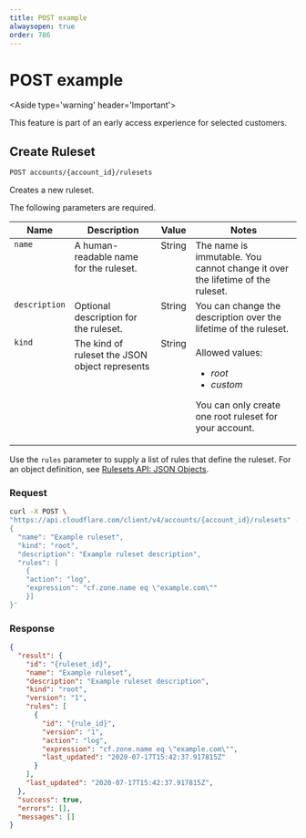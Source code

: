 ```yaml
---
title: POST example
alwaysopen: true
order: 786
---
```


# POST example

<Aside type='warning' header='Important'>

This feature is part of an early access experience for selected customers.

</Aside>

## Create Ruleset

```bash
POST accounts/{account_id}/rulesets
```

Creates a new ruleset.

The following parameters are required.

<table>
  <thead>
    <tr>
      <th>Name</th>
      <th>Description</th>
      <th>Value</th>
      <th>Notes</th>
    </tr>
  </thead>
  <tbody style='vertical-align:top'>
    <tr>
      <td><code>name</code></td>
      <td>A human-readable name for the ruleset.</td>
      <td>String</td>
      <td>The name is immutable. You cannot change it over the lifetime of the ruleset.</td>
    </tr>
    <tr>
      <td><code>description</code></td>
      <td>Optional description for the ruleset.</td>
      <td>String</td>
      <td>You can change the description over the lifetime of the ruleset.</td>
    </tr>
    <tr>
      <td><code>kind</code></td>
      <td>The kind of ruleset the JSON object represents</td>
      <td>String</td>
      <td><p>Allowed values:
          <ul>
            <li><em>root</em></li>
            <li><em>custom</em></li>
          </ul>
        </p><p>You can only create one root ruleset for your account.</p></td>
    </tr>
  </tbody>
</table>

Use the `rules` parameter to supply a list of rules that define the ruleset. For an object definition, see [Rulesets API: JSON Objects](/cf-rulesets/rulesets-api/json-object).

### Request

```bash
curl -X POST \
"https://api.cloudflare.com/client/v4/accounts/{account_id}/rulesets" --data '
{
  "name": "Example ruleset",
  "kind": "root",
  "description": "Example ruleset description",
  "rules": [
    {
    "action": "log",
    "expression": "cf.zone.name eq \"example.com\""
    }]
}'

```

### Response

```json
{
  "result": {
    "id": "{ruleset_id}",
    "name": "Example ruleset",
    "description": "Example ruleset description",
    "kind": "root",
    "version": "1",
    "rules": [
      {
        "id": "{rule_id}",
        "version": "1",
        "action": "log",
        "expression": "cf.zone.name eq \"example.com\"",
        "last_updated": "2020-07-17T15:42:37.917815Z"
      }
    ],
    "last_updated": "2020-07-17T15:42:37.917815Z",
  },
  "success": true,
  "errors": [],
  "messages": []
}
```
